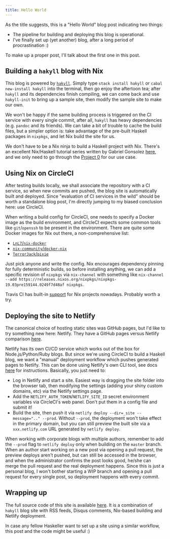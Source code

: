 ```yaml
---
title: Hello World
---
```


As the title suggests, this is a "Hello World" blog post indicating two things:

* The pipeline for building and deploying this blog is operational.
* I've finally set up (yet another) blog, after a long period of procrastination :)

To make up a proper post, I'll talk about the first one in this post.

## Building a `hakyll` blog with Nix

This blog is powered by [`hakyll`](https://jaspervdj.be/hakyll/). Simply type `stack install hakyll` or `cabal new-install hakyll` into the terminal, then go enjoy the aftertoon tea; after `hakyll` and its dependencies finish compiling, we can come back and use `hakyll-init` to bring up a sample site, then modify the sample site to make our own.

We won't be happy if the same building process is triggered on the CI service with every single commit, after all, `hakyll` has heavy dependencies (e.g. `pandoc` and its friends). We can take a bit of trouble to cache the build files, but a simpler option is: take advantage of the pre-built Haskell packages in `nixpkgs`, and let Nix build the site for us.

We don't have to be a Nix ninja to build a Haskell project with Nix. There's an excellent Nix/Haskell tutorial series written by Gabriel Gonsolez [here](https://github.com/Gabriel439/haskell-nix), and we only need to go through the [Project 0](https://github.com/Gabriel439/haskell-nix/blob/master/project0/README.md) for our use case.

## Using Nix on CircleCI

After testing builds locally, we shall associate the repository with a CI service, so when new commits are pushed, the blog site is automatically built and deployed. Since "evaluation of CI services in the wild" should be worth a standalone blog post, I'm directly jumping to my biased conclusion here: use CircleCI.

When writing a build config for CircleCI, one needs to specify a Docker image as the build environment, and CircleCI expects some common tools like `git`/`openssh` to be present in the environment. There are quite some Docker images for Nix out there, a non-comprehensive list:

* [`LnL7`/`nix-docker`](https://github.com/LnL7/nix-docker)
* [`nix-community`/`docker-nix`](https://github.com/nix-community/docker-nix)
* [`TerrorJack`/`pixie`](https://github.com/TerrorJack/pixie)

Just pick anyone and write the config. Nix encourages dependency pinning for fully deterministic builds, so before installing anything, we can add a specific revision of `nixpkgs` via `nix-channel` with something like `nix-channel --add https://releases.nixos.org/nixpkgs/nixpkgs-19.03pre159144.0249f7d48af nixpkgs`.

Travis CI has built-in [support](https://docs.travis-ci.com/user/languages/nix/) for Nix projects nowadays. Probably worth a try.

## Deploying the site to Netlify

The canonical choice of hosting static sites was GitHub pages, but I'd like to try something new here: Netlify. They have a GitHub pages versus Netlify comparison [here](https://www.netlify.com/github-pages-vs-netlify/).

Netlify has its own CI/CD service which works out of the box for Node.js/Python/Ruby blogs. But since we're using CircleCI to build a Haskell blog, we want a "manual" deployment workflow which pushes generated pages to Netlify. This can be done using Netlify's own CLI tool, see docs [here](https://www.netlify.com/docs/cli/#manual-deploys) for instructions. Basically, you just need to:

* Log in Netlify and start a site. Easiest way is dragging the site folder into the browser tab, then modifying the settings (adding your shiny custom domains, etc) via the Netlify settings page.
* Add the `NETLIFY_AUTH_TOKEN`/`NETLIFY_SITE_ID` secret environment variables via CircleCI's web panel. Don't put them in a config file and submit it!
* Build the site, then push it via `netlify deploy --dir=_site --message=".." --prod`. Without `--prod`, the deployment won't take effect in the primary domain, but you can still preview the built site via a `xxx.netlify.com` URL generated by `netlify deploy`.

When working with corporate blogs with multiple authors, remember to add the `--prod` flag to `netlify deploy` only when building on the `master` branch. When an author start working on a new post via opening a pull request, the preview deploys aren't pushed, but can still be accessed in the browser, and when the administrator confirms the post looks good, he/she can merge the pull request and the real deployment happens. Since this is just a personal blog, I won't bother starting a WIP branch and opening a pull request for every single post, so deployment happens with every commit.

## Wrapping up

The full source code of this site is available [here](https://github.com/TerrorJack/blog). It is a combination of `hakyll` blog site with RSS feeds, Disqus comments, Nix-based building and Netlify deployment.

In case any fellow Haskeller want to set up a site using a similar workflow, this post and the code might be useful :)
